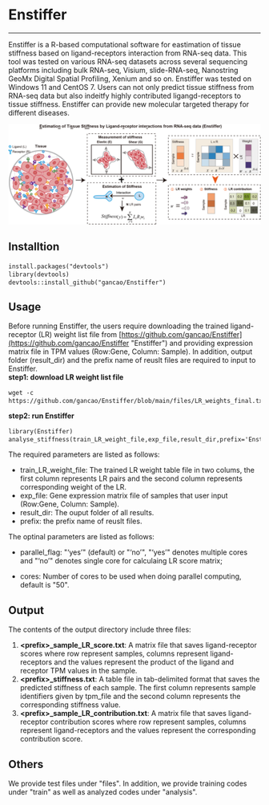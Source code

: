 # Enstiffer #

----------


Enstiffer is a R-based computational software for eastimation of tissue stiffness based on ligand-receptors interaction from RNA-seq data. This tool was tested on various RNA-seq datasets across several sequencing platforms including bulk RNA-seq, Visium, slide-RNA-seq, Nanostring GeoMx Digital Spatial Profiling, Xenium and so on. Enstiffer was tested on Windows 11 and CentOS 7. Users can not only predict tissue stiffness from RNA-seq data but also indeitfy highly contributed ligangd-receptors to tissue stiffness. Enstiffer can provide new molecular targeted therapy for different diseases.

![Enstiffer](https://github.com/gancao/Enstiffer/blob/main/files/Enstiffer.png)

## Installtion ##

    install.packages("devtools")
	library(devtools)
    devtools::install_github("gancao/Enstiffer")

## Usage ##
Before running Enstiffer, the users require downloading the trained ligand-receptor (LR) weight list file from [https://github.com/gancao/Enstiffer](https://github.com/gancao/Enstiffer "Enstiffer") and providing expression matrix file in TPM values (Row:Gene, Column: Sample).  In addition, output folder (result\_dir) and the prefix name of reuslt files are required to input to Enstiffer. <br>
**step1: download LR weight list file** <br>

    wget -c https://github.com/gancao/Enstiffer/blob/main/files/LR_weights_final.txt

**step2: run Enstiffer** <br>

    library(Enstiffer)
    analyse_stiffness(train_LR_weight_file,exp_file,result_dir,prefix='Enstiffer',parallel_flag='yes',cores=50)

The required parameters are listed as follows:

- train\_LR\_weight_file: The trained LR weight table file in two colums, the first column represents LR pairs and the second column represents corresponding weight of the LR.
- exp_file: Gene expression matrix file of samples that user input (Row:Gene, Column: Sample).
- result\_dir: The ouput folder of all results.
- prefix: the prefix name of reuslt files.
    
The optinal parameters are listed as follows: <br> 

- parallel\_flag: "‘yes’" (default) or "‘no’", "‘yes’" denotes multiple cores and "‘no’" denotes single core for calculaing LR score matrix; <br>

- cores: Number of cores to be used when doing parallel computing, default is "50". <br>

## Output ##
The contents of the output directory include three files: <br>
1. **<prefix\>\_sample\_LR_score.txt**: A matrix file that saves ligand-receptor scores where row represent samples, columns represent ligand-receptors and the values represent the product of the ligand and receptor TPM values in the sample. <br>
2. **<prefix\>\_stiffness.txt**: A table file in tab-delimited format that saves the predicted stiffness of each sample. The first column represents sample identifiers given by tpm\_file and the second column represents the corresponding stiffness value. <br>
3. **<prefix\>\_sample\_LR\_contribution.txt**: A matrix file that saves ligand-receptor  contribution scores where row represent samples, columns represent ligand-receptors and the values represent the corresponding contribution score. <br>

## Others ##
We provide test files under "files". In addition, we provide training codes under "train" as well as analyzed codes under "analysis".



